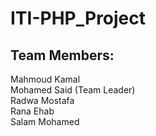 # ITI-PHP_Project

## Team Members:
Mahmoud Kamal \
Mohamed Said (Team Leader) \
Radwa Mostafa \
Rana Ehab \
Salam Mohamed 
